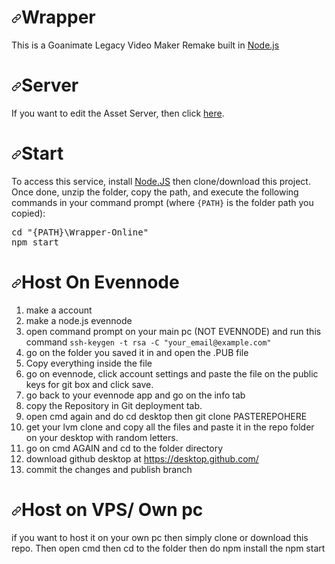 
<h1><a id="user-content-wrapper" class="anchor" aria-hidden="true" href="#wrapper"><svg class="octicon octicon-link" viewBox="0 0 16 16" version="1.1" width="16" height="16" aria-hidden="true"><path fill-rule="evenodd" d="M7.775 3.275a.75.75 0 001.06 1.06l1.25-1.25a2 2 0 112.83 2.83l-2.5 2.5a2 2 0 01-2.83 0 .75.75 0 00-1.06 1.06 3.5 3.5 0 004.95 0l2.5-2.5a3.5 3.5 0 00-4.95-4.95l-1.25 1.25zm-4.69 9.64a2 2 0 010-2.83l2.5-2.5a2 2 0 012.83 0 .75.75 0 001.06-1.06 3.5 3.5 0 00-4.95 0l-2.5 2.5a3.5 3.5 0 004.95 4.95l1.25-1.25a.75.75 0 00-1.06-1.06l-1.25 1.25a2 2 0 01-2.83 0z"></path></svg></a>Wrapper</h1>
<p>This is a Goanimate Legacy Video Maker Remake built in <a href="https://nodejs.org/" rel="nofollow">Node.js</a></p>
<h1><a id="user-content-server" class="anchor" aria-hidden="true" href="#server"><svg class="octicon octicon-link" viewBox="0 0 16 16" version="1.1" width="16" height="16" aria-hidden="true"><path fill-rule="evenodd" d="M7.775 3.275a.75.75 0 001.06 1.06l1.25-1.25a2 2 0 112.83 2.83l-2.5 2.5a2 2 0 01-2.83 0 .75.75 0 00-1.06 1.06 3.5 3.5 0 004.95 0l2.5-2.5a3.5 3.5 0 00-4.95-4.95l-1.25 1.25zm-4.69 9.64a2 2 0 010-2.83l2.5-2.5a2 2 0 012.83 0 .75.75 0 001.06-1.06 3.5 3.5 0 00-4.95 0l-2.5 2.5a3.5 3.5 0 004.95 4.95l1.25-1.25a.75.75 0 00-1.06-1.06l-1.25 1.25a2 2 0 01-2.83 0z"></path></svg></a>Server</h1>
<p>If you want to edit the Asset Server, then click <a href="https://github.com/2Epik4u/Wrapper-Online-Assets">here</a>.</p>
<h1><a id="user-content-start" class="anchor" aria-hidden="true" href="#start"><svg class="octicon octicon-link" viewBox="0 0 16 16" version="1.1" width="16" height="16" aria-hidden="true"><path fill-rule="evenodd" d="M7.775 3.275a.75.75 0 001.06 1.06l1.25-1.25a2 2 0 112.83 2.83l-2.5 2.5a2 2 0 01-2.83 0 .75.75 0 00-1.06 1.06 3.5 3.5 0 004.95 0l2.5-2.5a3.5 3.5 0 00-4.95-4.95l-1.25 1.25zm-4.69 9.64a2 2 0 010-2.83l2.5-2.5a2 2 0 012.83 0 .75.75 0 001.06-1.06 3.5 3.5 0 00-4.95 0l-2.5 2.5a3.5 3.5 0 004.95 4.95l1.25-1.25a.75.75 0 00-1.06-1.06l-1.25 1.25a2 2 0 01-2.83 0z"></path></svg></a>Start</h1>
<p>To access this service, install <a href="https://nodejs.org/en/" rel="nofollow">Node.JS</a> then clone/download this project.	Once done, unzip the folder, copy the path, and execute the following commands in your command prompt (where <code>{PATH}</code> is the folder path you copied):</p>
<div class="highlight highlight-text-shell-session"><pre><span class="pl-c1">cd "{PATH}\Wrapper-Online"</span>
<span class="pl-c1">npm start</span></pre></div>
<h1><a id="user-content-host-on-evennode" class="anchor" aria-hidden="true" href="#host-on-evennode"><svg class="octicon octicon-link" viewBox="0 0 16 16" version="1.1" width="16" height="16" aria-hidden="true"><path fill-rule="evenodd" d="M7.775 3.275a.75.75 0 001.06 1.06l1.25-1.25a2 2 0 112.83 2.83l-2.5 2.5a2 2 0 01-2.83 0 .75.75 0 00-1.06 1.06 3.5 3.5 0 004.95 0l2.5-2.5a3.5 3.5 0 00-4.95-4.95l-1.25 1.25zm-4.69 9.64a2 2 0 010-2.83l2.5-2.5a2 2 0 012.83 0 .75.75 0 001.06-1.06 3.5 3.5 0 00-4.95 0l-2.5 2.5a3.5 3.5 0 004.95 4.95l1.25-1.25a.75.75 0 00-1.06-1.06l-1.25 1.25a2 2 0 01-2.83 0z"></path></svg></a>Host On Evennode</h1>
<ol>
<li>make a account</li>
<li>make a node.js evennode</li>
<li>open command prompt on your main pc (NOT EVENNODE) and run this command <code>ssh-keygen -t rsa -C "your_email@example.com"</code></li>
<li>go on the folder you saved it in and open the .PUB file</li>
<li>Copy everything inside the file</li>
<li>go on evennode, click account settings and paste the file on the public keys for git box and click save.</li>
<li>go back to your evennode app and go on the info tab</li>
<li>copy the Repository in Git deployment tab.</li>
<li>open cmd again and do cd desktop then git clone PASTEREPOHERE</li>
<li>get your lvm clone and copy all the files and paste it in the repo folder on your desktop with random letters.</li>
<li>go on cmd AGAIN and cd to the folder directory</li>
<li>download github desktop at <a href="https://desktop.github.com/">https://desktop.github.com/</a></li>
<li>commit the changes and publish branch</li>
</ol>
<h1><a id="user-content-host-on-vps-own-pc" class="anchor" aria-hidden="true" href="#host-on-vps-own-pc"><svg class="octicon octicon-link" viewBox="0 0 16 16" version="1.1" width="16" height="16" aria-hidden="true"><path fill-rule="evenodd" d="M7.775 3.275a.75.75 0 001.06 1.06l1.25-1.25a2 2 0 112.83 2.83l-2.5 2.5a2 2 0 01-2.83 0 .75.75 0 00-1.06 1.06 3.5 3.5 0 004.95 0l2.5-2.5a3.5 3.5 0 00-4.95-4.95l-1.25 1.25zm-4.69 9.64a2 2 0 010-2.83l2.5-2.5a2 2 0 012.83 0 .75.75 0 001.06-1.06 3.5 3.5 0 00-4.95 0l-2.5 2.5a3.5 3.5 0 004.95 4.95l1.25-1.25a.75.75 0 00-1.06-1.06l-1.25 1.25a2 2 0 01-2.83 0z"></path></svg></a>Host on VPS/ Own pc</h1>
<p>if you want to host it on your own pc then simply clone or download this repo.
Then open cmd then cd to the folder
then do npm install the npm start</p>
</article>
  </div>
